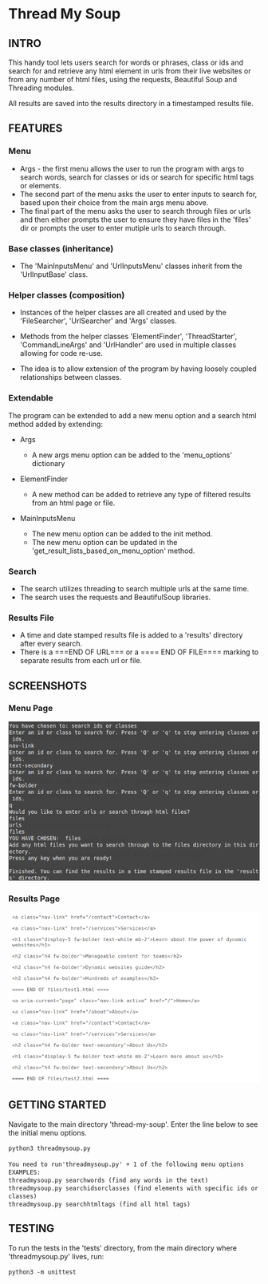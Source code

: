 # Thread My Soup

## INTRO
This handy tool lets users search for words or phrases, class or ids and search for and retrieve any html element in urls from their live websites or from any number of html files, using the requests, Beautiful Soup and Threading modules.

All results are saved into the results directory in a timestamped results file.

## FEATURES
### Menu
- Args - the first menu allows the user to run the program with args to search words, search for classes or ids or search for specific html tags or elements.
- The second part of the menu asks the user to enter inputs to search for, based upon their choice from the main args menu above.
- The final part of the menu asks the user to search through files or urls and then either prompts the user to ensure they have files in the 'files' dir or prompts the user to enter mutiple urls to search through.

### Base classes (inheritance)
- The 'MainInputsMenu' and 'UrlInputsMenu' classes inherit from the 'UrlInputBase' class.

### Helper classes (composition)
- Instances of the helper classes are all created and used by the 'FileSearcher', 'UrlSearcher' and 'Args' classes.
- Methods from the helper classes 'ElementFinder', 'ThreadStarter', 'CommandLineArgs' and 'UrlHandler' are used in multiple classes allowing for code re-use.

- The idea is to allow extension of the program by having loosely coupled relationships between classes.

### Extendable
The program can be extended to add a new menu option and a search html method added by extending:
- Args
  - A new args menu option can be added to the 'menu_options' dictionary

- ElementFinder 
  - A new method can be added to retrieve any type of filtered results from an html page or file.

- MainInputsMenu
  - The new menu option can be added to the init method.
  - The new menu option can be updated in the 'get_result_lists_based_on_menu_option' method.

### Search
- The search utilizes threading to search multiple urls at the same time.
- The search uses the requests and BeautifulSoup libraries.

### Results File
- A time and date stamped results file is added to a 'results' directory after every search.
- There is a ===END OF URL=== or a ==== END OF FILE==== marking to separate results from each url or file.

## SCREENSHOTS

### Menu Page

![menupage](https://github.com/richardgourley/thread-my-soup/blob/main/screenshots/threadmysoupmenu.png)

### Results Page

![resultspage](https://github.com/richardgourley/thread-my-soup/blob/main/screenshots/threadmysoupresults.png)

## GETTING STARTED
Navigate to the main directory 'thread-my-soup'. Enter the line below to see the initial menu options.

```
python3 threadmysoup.py 

You need to run'threadmysoup.py' + 1 of the following menu options
EXAMPLES:
threadmysoup.py searchwords (find any words in the text)
threadmysoup.py searchidsorclasses (find elements with specific ids or classes)
threadmysoup.py searchhtmltags (find all html tags)

```

## TESTING
To run the tests in the 'tests' directory, from the main directory where 'threadmysoup.py' lives, run:
```
python3 -m unittest
```


